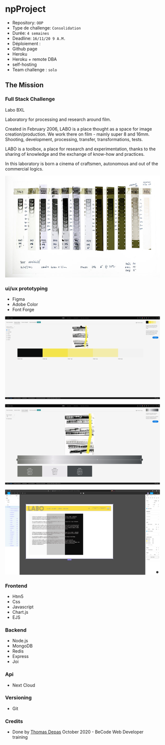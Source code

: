 # npProject

- Repository: `OOP`
- Type de challenge:  `Consolidation`
- Durée: `4 semaines`
- Deadline: `16/11/20 9 A.M.`
- Déploiement :
- Github page
- Heroku
- Heroku + remote DBA
- self-hosting
- Team challenge :  `solo`

## The Mission

### Full Stack Challenge

Labo BXL

Laboratory for processing and research around film.

Created in February 2006, LABO is a place thought as a space for image creation/production. We work there on film - mainly super 8 and 16mm. Shooting, development, processing, transfer, transformations, tests.

LABO is a toolbox, a place for research and experimentation, thanks to the sharing of knowledge and the exchange of know-how and practices.

In this laboratory is born a cinema of craftsmen, autonomous and out of the commercial logics.

<p align="center">
  <img src="LaboBXL/images/lab.jpeg" alt="Labo BXL"/>
</p>

### ui/ux prototyping
 
- Figma
- Adobe Color 
- Font Forge 

<p align="center">
  <img src="LaboBXL/ref/ref1.png" alt="Labo BXL"/>
</p>
<p align="center">
  <img src="LaboBXL/ref/ref2.png" alt="Labo BXL"/>
</p>
<p align="center">
  <img src="LaboBXL/ref/ref3.png" alt="Labo BXL"/>
</p>

 
### Frontend 

- Htm5
- Css
- Javascript
- Chart.js
- EJS

### Backend 

- Node.js 
- MongoDB
- Redis
- Express 
- Joi

### Api

- Next Cloud 

### Versioning

- Git 

### Credits 

- Done by [Thomas Depas](https://github.com/Thdepas) October 2020 - BeCode Web Developer training
